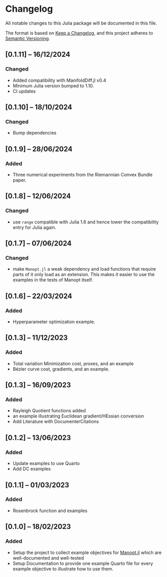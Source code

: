 # Changelog

All notable changes to this Julia package will be documented in this file.

The format is based on [Keep a Changelog](https://keepachangelog.com/en/1.0.0/),
and this project adheres to [Semantic Versioning](https://semver.org/spec/v2.0.0.html).

## [0.1.11] – 16/12/2024

### Changed

* Added compatibility with ManifoldDiff.jl v0.4
* Minimum Julia version bumped to 1.10.
* CI updates

## [0.1.10] – 18/10/2024

### Changed

* Bump dependencies

## [0.1.9] – 28/06/2024

### Added

* Three numerical experiments from the Riemannian Convex Bundle paper.

## [0.1.8] – 12/06/2024

### Changed

* use `range` compatible with Julia 1.6 and hence lower the compatibility entry for Julia again.

## [0.1.7] – 07/06/2024

### Changed

* make `Manopt.jl` a weak dependency and load functions that require parts of it
  only load as an extension. This makes it easier to use the examples in the tests
  of Manopt itself.

## [0.1.6] – 22/03/2024

### Added

* Hyperparameter optimization example.

## [0.1.3] – 11/12/2023

### Added

* Total variation Minimization cost, proxes, and an example
* Bézier curve cost, gradients, and an example.

## [0.1.3] – 16/09/2023

### Added

* Rayleigh Quotient functions added
* an example illustrating Euclidean gradient/HEssian conversion
* Add Literature with DocumenterCitations

## [0.1.2] – 13/06/2023

### Added

* Update examples to use Quarto
* Add DC examples

## [0.1.1] – 01/03/2023

### Added

* Rosenbrock function and examples

## [0.1.0] – 18/02/2023

### Added

* Setup the project to collect example objectives for [Manopt.jl](https://manopt.org) which are well-documented and well-tested
* Setup Documentation to provide one example Quarto file for every example objective to illustrate how to use them.
